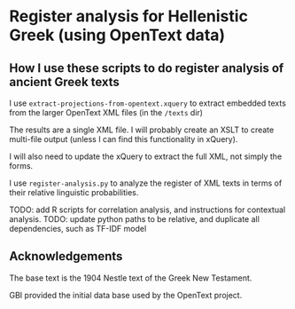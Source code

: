 # Register analysis for Hellenistic Greek (using OpenText data)

## How I use these scripts to do register analysis of ancient Greek texts

I use `extract-projections-from-opentext.xquery` to extract embedded texts from the larger OpenText XML files (in the `/texts` dir)

The results are a single XML file. I will probably create an XSLT to create multi-file output (unless I can find this functionality in xQuery).

I will also need to update the xQuery to extract the full XML, not simply the forms.

I use `register-analysis.py` to analyze the register of XML texts in terms of their relative linguistic probabilities.

TODO: add R scripts for correlation analysis, and instructions for contextual analysis.
TODO: update python paths to be relative, and duplicate all dependencies, such as TF-IDF model

## Acknowledgements

The base text is the 1904 Nestle text of the Greek New Testament.

GBI provided the initial data base used by the OpenText project.